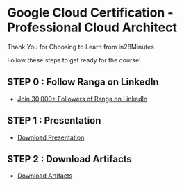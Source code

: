 # Google Cloud Certification - Professional Cloud Architect

Thank You for Choosing to Learn from in28Minutes

Follow these steps to get ready for the course!

## STEP 0 : Follow Ranga on LinkedIn

- [Join 30,000+ Followers of Ranga on LinkedIn](https://links.in28minutes.com/lin)


## STEP 1 : Presentation

- [Download Presentation](https://github.com/in28minutes/course-material/raw/main/12-google-certified-professional-cloud-architect/CoursePresentation-GoogleCloudProfessionalCloudArchitect.pdf)

## STEP 2 : Download Artifacts

- [Download Artifacts](https://github.com/in28minutes/course-material/raw/main/12-google-certified-professional-cloud-architect/downloads.zip)
